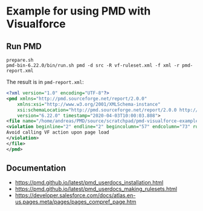 # Example for using PMD with Visualforce

## Run PMD

```
prepare.sh
pmd-bin-6.22.0/bin/run.sh pmd -d src -R vf-ruleset.xml -f xml -r pmd-report.xml
```

The result is in `pmd-report.xml`:

```xml
<?xml version="1.0" encoding="UTF-8"?>
<pmd xmlns="http://pmd.sourceforge.net/report/2.0.0"
    xmlns:xsi="http://www.w3.org/2001/XMLSchema-instance"
    xsi:schemaLocation="http://pmd.sourceforge.net/report/2.0.0 http://pmd.sourceforge.net/report_2_0_0.xsd"
    version="6.22.0" timestamp="2020-04-03T10:00:03.808">
<file name="/home/andreas/PMD/source/scratchpad/pmd-visualforce-example/src/pages/MyPage.page">
<violation beginline="2" endline="2" begincolumn="57" endcolumn="73" rule="VfCsrf" ruleset="Security" externalInfoUrl="https://pmd.github.io/pmd-6.22.0/pmd_rules_vf_security.html#vfcsrf" priority="3">
Avoid calling VF action upon page load
</violation>
</file>
</pmd>
```

## Documentation

*   https://pmd.github.io/latest/pmd_userdocs_installation.html
*   https://pmd.github.io/latest/pmd_userdocs_making_rulesets.html
*   https://developer.salesforce.com/docs/atlas.en-us.pages.meta/pages/pages_compref_page.htm

